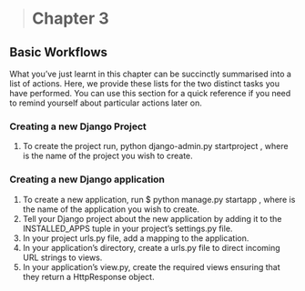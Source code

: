 > # Chapter 3

## Basic Workflows
What you’ve just learnt in this chapter can be succinctly summarised into a list of actions. Here, we provide these lists for the two distinct tasks you have performed. You can use this section for a quick reference if you need to remind yourself about particular actions later on.
### Creating a new Django Project
1. To create the project run, python django-admin.py startproject <name>, where <name> is the name of the project you wish to create.
### Creating a new Django application
1. To create a new application, run $ python manage.py startapp <appname>, where <appname> is the name of the application you wish to create.
2. Tell your Django project about the new application by adding it to the INSTALLED_APPS
tuple in your project’s settings.py file.
3. In your project urls.py file, add a mapping to the application.
4. In your application’s directory, create a urls.py file to direct incoming URL strings to views.
5. In your application’s view.py, create the required views ensuring that they return a
HttpResponse object.
